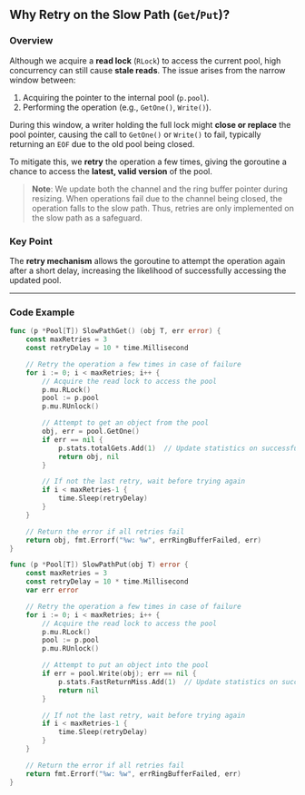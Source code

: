 ## Why Retry on the Slow Path (`Get`/`Put`)?

### Overview

Although we acquire a **read lock** (`RLock`) to access the current pool, high concurrency can still cause **stale reads**. The issue arises from the narrow window between:

1. Acquiring the pointer to the internal pool (`p.pool`).
2. Performing the operation (e.g., `GetOne()`, `Write()`).

During this window, a writer holding the full lock might **close or replace** the pool pointer, causing the call to `GetOne()` or `Write()` to fail, typically returning an `EOF` due to the old pool being closed.

To mitigate this, we **retry** the operation a few times, giving the goroutine a chance to access the **latest, valid version** of the pool.

> **Note**: We update both the channel and the ring buffer pointer during resizing. When operations fail due to the channel being closed, the operation falls to the slow path. Thus, retries are only implemented on the slow path as a safeguard.

### Key Point

The **retry mechanism** allows the goroutine to attempt the operation again after a short delay, increasing the likelihood of successfully accessing the updated pool.

---

### Code Example

```go
func (p *Pool[T]) SlowPathGet() (obj T, err error) {
	const maxRetries = 3
	const retryDelay = 10 * time.Millisecond

	// Retry the operation a few times in case of failure
	for i := 0; i < maxRetries; i++ {
		// Acquire the read lock to access the pool
		p.mu.RLock()
		pool := p.pool
		p.mu.RUnlock()

		// Attempt to get an object from the pool
		obj, err = pool.GetOne()
		if err == nil {
			p.stats.totalGets.Add(1)  // Update statistics on successful get
			return obj, nil
		}

		// If not the last retry, wait before trying again
		if i < maxRetries-1 {
			time.Sleep(retryDelay)
		}
	}

	// Return the error if all retries fail
	return obj, fmt.Errorf("%w: %w", errRingBufferFailed, err)
}

func (p *Pool[T]) SlowPathPut(obj T) error {
	const maxRetries = 3
	const retryDelay = 10 * time.Millisecond
	var err error

	// Retry the operation a few times in case of failure
	for i := 0; i < maxRetries; i++ {
		// Acquire the read lock to access the pool
		p.mu.RLock()
		pool := p.pool
		p.mu.RUnlock()

		// Attempt to put an object into the pool
		if err = pool.Write(obj); err == nil {
			p.stats.FastReturnMiss.Add(1)  // Update statistics on successful write
			return nil
		}

		// If not the last retry, wait before trying again
		if i < maxRetries-1 {
			time.Sleep(retryDelay)
		}
	}

	// Return the error if all retries fail
	return fmt.Errorf("%w: %w", errRingBufferFailed, err)
}
```

